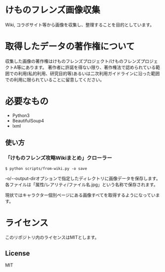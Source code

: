 <!-- -*- coding: utf-8 -*- -->
# けものフレンズ画像収集

Wiki, コラボサイト等から画像を収集し、整理することを目的としています。

# 取得したデータの著作権について

収集した画像の著作権はけものフレンズプロジェクト/けものフレンズプロジェクトA等にあります。
著作者に許諾を得ない限り、著作権法で認められている範囲での利用(私的利用、研究目的等)あるいは二次利用ガイドラインに沿った範囲での利用に限られていることに留意してください。

# 必要なもの

* Python3
* BeautifulSoup4
* lxml

## 使い方

### 「けものフレンズ攻略Wikiまとめ」クローラー

```
$ python scripts/from-wiki.py -o save
```

-o/--output-dirオプションで指定したディレクトリに画像データを保存します。各ファイルは「属性/レアリティ/ファイル名.jpg」という名称で保存されます。

現状ではキャラクター個別ページにある画像すべてを取得するようになっています。

# ライセンス

このリポジトリ内のライセンスはMITとします。

## License
MIT
